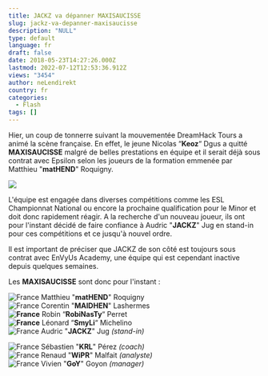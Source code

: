 ```yaml
---
title: JACKZ va dépanner MAXISAUCISSE
slug: jackz-va-depanner-maxisaucisse
description: "NULL"
type: default
language: fr
draft: false
date: 2018-05-23T14:27:26.000Z
lastmod: 2022-07-12T12:53:36.912Z
views: "3454"
author: neLendirekt
country: fr
categories:
  - Flash
tags: []
---
```

Hier, un coup de tonnerre suivant la mouvementée DreamHack Tours a animé la scène française. En effet, le jeune Nicolas “**Keoz**“ Dgus a quitté **MAXISAUCISSE** malgré de belles prestations en équipe et il serait déjà sous contrat avec Epsilon selon les joueurs de la formation emmenée par Matthieu "**matHEND**" Roquigny.

![](//picture/5a358e64a4153/pic.jpg)

L'équipe est engagée dans diverses compétitions comme les ESL Championnat National ou encore la prochaine qualification pour le Minor et doit donc rapidement réagir. A la recherche d'un nouveau joueur, ils ont pour l'instant décidé de faire confiance à Audric "**JACKZ**" Jug en stand-in pour ces compétitions et ce jusqu'à nouvel ordre. 

Il est important de préciser que JACKZ de son côté est toujours sous contrat avec EnVyUs Academy, une équipe qui est cependant inactive depuis quelques semaines.

Les **MAXISAUCISSE** sont donc pour l'instant : 

![France](/images/countries/fr.svg)⁠ Matthieu "**matHEND**" Roquigny  
![France](/images/countries/fr.svg)⁠ Corentin "**MAIDHEN**" Lashermes  
**![France](/images/countries/fr.svg)⁠** Robin “**RobiNasTy**“ Perret  
**![France](/images/countries/fr.svg)⁠** Léonard “**SmyLi**“ Michelino  
![France](/images/countries/fr.svg)⁠ Audric "**JACKZ**" Jug _(stand-in)_

![France](/images/countries/fr.svg)⁠ Sébastien "**KRL**" Pérez _(coach)_  
![France](/images/countries/fr.svg)⁠ Renaud "**WiPR**" Malfait _(analyste)_  
![France](/images/countries/fr.svg)⁠ Vivien "**GoY**" Goyon _(manager)_
